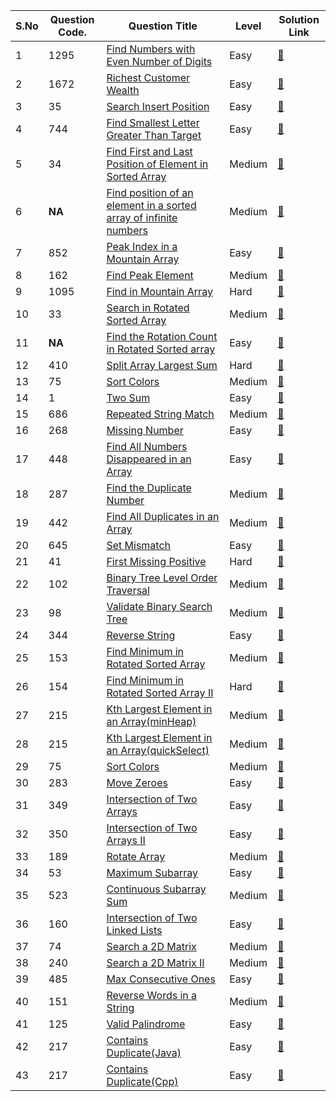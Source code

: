 S.No | Question Code. | Question Title | Level | Solution Link
---- | -------------- | -------------- | ----- | -------------
1 | 1295 | [Find Numbers with Even Number of Digits](https://leetcode.com/problems/find-numbers-with-even-number-of-digits/) | Easy | [:link:](https://github.com/RadientBrain/LeetCode-Solutions/blob/main/Practice/findNumbers.java)
2 | 1672 | [Richest Customer Wealth](https://leetcode.com/problems/richest-customer-wealth/) | Easy | [:link:](https://github.com/RadientBrain/LeetCode-Solutions/blob/main/Practice/maximumWealth.java)
3 | 35 | [Search Insert Position](https://leetcode.com/problems/search-insert-position/) | Easy | [:link:](https://github.com/RadientBrain/LeetCode-Solutions/blob/main/Practice/searchInsert.java)
4 | 744 | [Find Smallest Letter Greater Than Target](https://leetcode.com/problems/find-smallest-letter-greater-than-target/) | Easy | [:link:](https://github.com/RadientBrain/LeetCode-Solutions/blob/main/Practice/nextGreatestLetter.java)
5 | 34 | [Find First and Last Position of Element in Sorted Array](https://leetcode.com/problems/find-first-and-last-position-of-element-in-sorted-array/) | Medium | [:link:](https://github.com/RadientBrain/LeetCode-Solutions/blob/main/Practice/searchRange.java)
6 | **NA** | [Find position of an element in a sorted array of infinite numbers](https://www.geeksforgeeks.org/find-position-element-sorted-array-infinite-numbers/) | Medium | [:link:](https://github.com/RadientBrain/LeetCode-Solutions/blob/main/Practice/findElement_in_InfiniteArray.java)
7 | 852 | [Peak Index in a Mountain Array](https://leetcode.com/problems/peak-index-in-a-mountain-array/) | Easy | [:link:](https://github.com/RadientBrain/LeetCode-Solutions/blob/main/Practice/peakIndexInMountainArray.java)
8 | 162 | [Find Peak Element](https://leetcode.com/problems/find-peak-element/) | Medium | [:link:](https://github.com/RadientBrain/LeetCode-Solutions/blob/main/Practice/findPeakElement.java)
9 | 1095 | [Find in Mountain Array](https://leetcode.com/problems/find-in-mountain-array/) | Hard | [:link:](https://github.com/RadientBrain/LeetCode-Solutions/blob/main/Practice/findInMountainArray.java)
10 | 33 | [Search in Rotated Sorted Array](https://leetcode.com/problems/search-in-rotated-sorted-array/) | Medium | [:link:](https://github.com/RadientBrain/LeetCode-Solutions/blob/main/Practice/rotSearch.java)
11 | **NA** | [Find the Rotation Count in Rotated Sorted array](https://www.geeksforgeeks.org/find-rotation-count-rotated-sorted-array/) | Easy | [:link:](https://github.com/RadientBrain/LeetCode-Solutions/blob/main/Practice/rotCount.java)
12 | 410 | [Split Array Largest Sum](https://leetcode.com/problems/split-array-largest-sum/) | Hard | [:link:](https://github.com/RadientBrain/LeetCode-Solutions/blob/main/Practice/splitArray.java)
13 | 75 | [Sort Colors](https://leetcode.com/problems/sort-colors/) | Medium | [:link:](https://github.com/RadientBrain/LeetCode-Solutions/blob/main/Practice/sortColors.java)
14 | 1 | [Two Sum](https://leetcode.com/problems/two-sum/) | Easy | [:link:](https://github.com/RadientBrain/LeetCode-Solutions/blob/main/Practice/twoSum.java)
15 | 686 | [Repeated String Match](https://leetcode.com/problems/repeated-string-match/) | Medium | [:link:](https://github.com/RadientBrain/LeetCode-Solutions/blob/main/Practice/repeatedStringMatch.java)
16 | 268 | [Missing Number](https://leetcode.com/problems/missing-number/) | Easy | [:link:](https://github.com/RadientBrain/LeetCode-Solutions/blob/main/Practice/missingNumber.java)
17 | 448 | [Find All Numbers Disappeared in an Array](https://leetcode.com/problems/find-all-numbers-disappeared-in-an-array/) | Easy | [:link:](https://github.com/RadientBrain/LeetCode-Solutions/blob/main/Practice/findDisappearedNumbers.java)
18 | 287 | [Find the Duplicate Number](https://leetcode.com/problems/find-the-duplicate-number/) | Medium | [:link:](https://github.com/RadientBrain/LeetCode-Solutions/blob/main/Practice/findDuplicate.java)
19 | 442 | [Find All Duplicates in an Array](https://leetcode.com/problems/find-all-duplicates-in-an-array/) | Medium | [:link:](https://github.com/RadientBrain/LeetCode-Solutions/blob/main/Practice/findDuplicates.java)
20 | 645 | [Set Mismatch](https://leetcode.com/problems/set-mismatch/) | Easy | [:link:](https://github.com/RadientBrain/LeetCode-Solutions/blob/main/Practice/findErrorNums.java)
21 | 41 | [First Missing Positive](https://leetcode.com/problems/first-missing-positive/) | Hard | [:link:](https://github.com/RadientBrain/LeetCode-Solutions/blob/main/Practice/firstMissingPositive.java)
22 | 102 | [Binary Tree Level Order Traversal](https://leetcode.com/problems/binary-tree-level-order-traversal/) | Medium | [:link:](https://github.com/RadientBrain/LeetCode-Solutions/blob/main/Practice/levelOrder.java)
23 | 98 | [Validate Binary Search Tree](https://leetcode.com/problems/validate-binary-search-tree/) | Medium | [:link:](https://github.com/RadientBrain/LeetCode-Solutions/blob/main/Practice/isValidBST.cpp)
24 | 344 | [Reverse String](https://leetcode.com/problems/reverse-string/) | Easy | [:link:](https://github.com/RadientBrain/LeetCode-Solutions/blob/main/Practice/reverseString.cpp)
25 | 153 | [Find Minimum in Rotated Sorted Array](https://leetcode.com/problems/find-minimum-in-rotated-sorted-array/) | Medium | [:link:](https://github.com/RadientBrain/LeetCode-Solutions/blob/main/Practice/findMin.cpp)
26 | 154 | [Find Minimum in Rotated Sorted Array II](https://leetcode.com/problems/find-minimum-in-rotated-sorted-array-ii/) | Hard | [:link:](https://github.com/RadientBrain/LeetCode-Solutions/blob/main/Practice/findMinInDuplicates.cpp)
27 | 215 | [Kth Largest Element in an Array(minHeap)](https://leetcode.com/problems/kth-largest-element-in-an-array/) | Medium | [:link:](https://github.com/RadientBrain/LeetCode-Solutions/blob/main/Practice/findKthLargest(minHeap).java)
28 | 215 | [Kth Largest Element in an Array(quickSelect)](https://leetcode.com/problems/kth-largest-element-in-an-array/) | Medium | [:link:](https://github.com/RadientBrain/LeetCode-Solutions/blob/main/Practice/findKthLargest(quickSelect).java)
29 | 75 | [Sort Colors](https://leetcode.com/problems/sort-colors/) | Medium | [:link:](https://github.com/RadientBrain/LeetCode-Solutions/blob/main/Practice/sortColors.cpp)
30 | 283 | [Move Zeroes](https://leetcode.com/problems/move-zeroes/) | Easy | [:link:](https://github.com/RadientBrain/LeetCode-Solutions/blob/main/Practice/moveZeroes.java)
31 | 349 | [Intersection of Two Arrays](https://leetcode.com/problems/intersection-of-two-arrays/) | Easy | [:link:](https://github.com/RadientBrain/LeetCode-Solutions/blob/main/Practice/intersection.java)
32 | 350 | [Intersection of Two Arrays II](https://leetcode.com/problems/intersection-of-two-arrays-ii/) | Easy | [:link:](https://github.com/RadientBrain/LeetCode-Solutions/blob/main/Practice/intersect.java)
33 | 189 | [Rotate Array](https://leetcode.com/problems/rotate-array/) | Medium | [:link:](https://github.com/RadientBrain/LeetCode-Solutions/blob/main/Practice/rotate.java)
34 | 53 | [Maximum Subarray](https://leetcode.com/problems/maximum-subarray/) | Easy | [:link:](https://github.com/RadientBrain/LeetCode-Solutions/blob/main/Practice/maxSubArray.java)
35 | 523 | [Continuous Subarray Sum](https://leetcode.com/problems/continuous-subarray-sum/) | Medium | [:link:](https://github.com/RadientBrain/LeetCode-Solutions/blob/main/Practice/checkSubarraySum.java)
36 | 160 | [Intersection of Two Linked Lists](https://leetcode.com/problems/intersection-of-two-linked-lists/) | Easy | [:link:](https://github.com/RadientBrain/LeetCode-Solutions/blob/main/Practice/getIntersectionNode.java)
37 | 74 | [Search a 2D Matrix](https://leetcode.com/problems/search-a-2d-matrix/) | Medium | [:link:](https://github.com/RadientBrain/LeetCode-Solutions/blob/main/Practice/searchMatrix.java)
38 | 240 | [Search a 2D Matrix II](https://leetcode.com/problems/search-a-2d-matrix-ii/) | Medium | [:link:](https://github.com/RadientBrain/LeetCode-Solutions/blob/main/Practice/searchMatrix(II).java)
39 | 485 | [Max Consecutive Ones](https://leetcode.com/problems/max-consecutive-ones/) | Easy | [:link:](https://github.com/RadientBrain/LeetCode-Solutions/blob/main/Practice/findMaxConsecutiveOnes.java)
40 | 151 | [Reverse Words in a String](https://leetcode.com/problems/reverse-words-in-a-string/) | Medium | [:link:](https://github.com/RadientBrain/LeetCode-Solutions/blob/main/Practice/reverseWords.java)
41 | 125 | [Valid Palindrome](https://leetcode.com/problems/valid-palindrome/) | Easy | [:link:](https://github.com/RadientBrain/LeetCode-Solutions/blob/main/Practice/isPalindrome.java)
42 | 217 | [Contains Duplicate(Java)](https://leetcode.com/problems/contains-duplicate/) | Easy | [:link:](https://github.com/RadientBrain/LeetCode-Solutions/blob/main/Practice/containsDuplicate(java).java)
43 | 217 | [Contains Duplicate(Cpp)](https://leetcode.com/problems/contains-duplicate/) | Easy | [:link:](https://github.com/RadientBrain/LeetCode-Solutions/blob/main/Practice/containsDuplicate(cpp).cpp)
